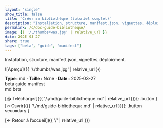 ```yaml
---
layout: "single"
show_title: false
title: "Créer sa bibliothèque (tutoriel complet)"
description: "Installation, structure, manifest.json, vignettes, déploiement."
permalink: /o/doc-guide-bibliotheque/
image: {{ '/./thumbs/was.jpg' | relative_url }}
date: 2025-03-27
share: true
tags: ["beta", "guide", "manifest"]
---
```



Installation, structure, manifest.json, vignettes, déploiement.

![Aperçu]({{ '/./thumbs/was.jpg' | relative_url }})

<div class="info-box"><strong>Type :</strong> md · <strong>Taille :</strong> None · <strong>Date :</strong> 2025-03-27</div>

<div class="tags"><span class="tag">beta</span> <span class="tag">guide</span> <span class="tag">manifest</span></div>

<div class="badges"><span class="badge">md</span> <span class="badge">beta</span></div>

[📥 Télécharger]({{ '/./md/guide-bibliotheque.md' | relative_url }}){: .button }
[↗ Ouvrir]({{ '/./md/guide-bibliotheque.md' | relative_url }}){: .button secondary }

[← Retour à l’accueil]({{ '/' | relative_url }})

